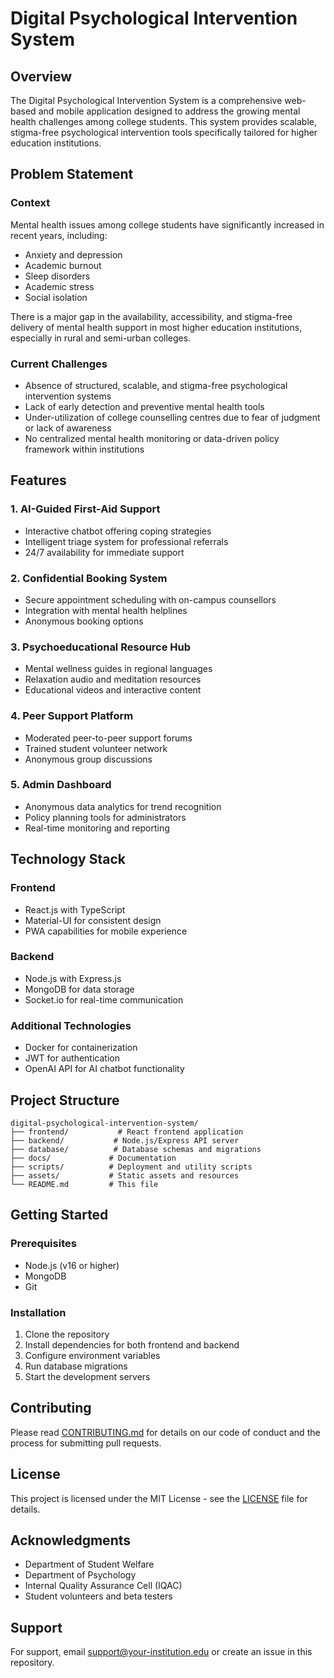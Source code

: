 # Digital Psychological Intervention System

## Overview

The Digital Psychological Intervention System is a comprehensive web-based and mobile application designed to address the growing mental health challenges among college students. This system provides scalable, stigma-free psychological intervention tools specifically tailored for higher education institutions.

## Problem Statement

### Context
Mental health issues among college students have significantly increased in recent years, including:
- Anxiety and depression
- Academic burnout
- Sleep disorders
- Academic stress
- Social isolation

There is a major gap in the availability, accessibility, and stigma-free delivery of mental health support in most higher education institutions, especially in rural and semi-urban colleges.

### Current Challenges
- Absence of structured, scalable, and stigma-free psychological intervention systems
- Lack of early detection and preventive mental health tools
- Under-utilization of college counselling centres due to fear of judgment or lack of awareness
- No centralized mental health monitoring or data-driven policy framework within institutions

## Features

### 1. AI-Guided First-Aid Support
- Interactive chatbot offering coping strategies
- Intelligent triage system for professional referrals
- 24/7 availability for immediate support

### 2. Confidential Booking System
- Secure appointment scheduling with on-campus counsellors
- Integration with mental health helplines
- Anonymous booking options

### 3. Psychoeducational Resource Hub
- Mental wellness guides in regional languages
- Relaxation audio and meditation resources
- Educational videos and interactive content

### 4. Peer Support Platform
- Moderated peer-to-peer support forums
- Trained student volunteer network
- Anonymous group discussions

### 5. Admin Dashboard
- Anonymous data analytics for trend recognition
- Policy planning tools for administrators
- Real-time monitoring and reporting

## Technology Stack

### Frontend
- React.js with TypeScript
- Material-UI for consistent design
- PWA capabilities for mobile experience

### Backend
- Node.js with Express.js
- MongoDB for data storage
- Socket.io for real-time communication

### Additional Technologies
- Docker for containerization
- JWT for authentication
- OpenAI API for AI chatbot functionality

## Project Structure

```
digital-psychological-intervention-system/
├── frontend/           # React frontend application
├── backend/           # Node.js/Express API server
├── database/          # Database schemas and migrations
├── docs/             # Documentation
├── scripts/          # Deployment and utility scripts
├── assets/           # Static assets and resources
└── README.md         # This file
```

## Getting Started

### Prerequisites
- Node.js (v16 or higher)
- MongoDB
- Git

### Installation
1. Clone the repository
2. Install dependencies for both frontend and backend
3. Configure environment variables
4. Run database migrations
5. Start the development servers

## Contributing

Please read [CONTRIBUTING.md](docs/CONTRIBUTING.md) for details on our code of conduct and the process for submitting pull requests.

## License

This project is licensed under the MIT License - see the [LICENSE](LICENSE) file for details.

## Acknowledgments

- Department of Student Welfare
- Department of Psychology
- Internal Quality Assurance Cell (IQAC)
- Student volunteers and beta testers

## Support

For support, email support@your-institution.edu or create an issue in this repository.
